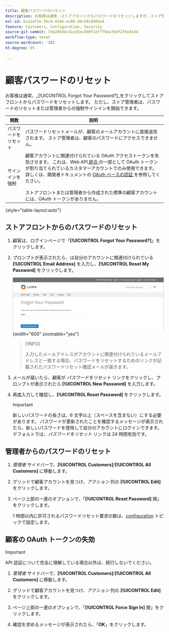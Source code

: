 ```yaml
---
title: 顧客パスワードのリセット
description: お客様は通常、ストアフロントからパスワードをリセットしますが、ストア管理者は、パスワードのリセットまたは管理者からの強制サインインを開始できます。
exl-id: bca1ef3e-2bc6-4146-ac86-d6c58c8995e4
feature: Customers, Configuration, Security
source-git-commit: 7de285d4cd1e25ec890f1efff9ea7bdf2f0a9144
workflow-type: tm+mt
source-wordcount: '381'
ht-degree: 0%

---
```


# 顧客パスワードのリセット

お客様は通常、_[!UICONTROL Forgot Your Password?]_をクリックしてストアフロントからパスワードをリセットします。 ただし、ストア管理者は、パスワードのリセットまたは管理者からの強制サインインを開始できます。

| 関数 | 説明 |
| --- | --- |
| パスワードをリセット | パスワードリセットメールが、顧客のメールアカウントに直接送信されます。 ストア管理者は、顧客のパスワードにアクセスできません。 |
| サインインを強制 | 顧客アカウントに関連付けられている OAuth アクセストークンを失効させます。 これは、Web API[ 統合 ](../systems/integrations.md) の一部として OAuth トークンが割り当てられているカスタマーアカウントでのみ使用できます。 詳しくは、開発者ドキュメントの [OAuth ベースの認証 ](https://developer.adobe.com/commerce/webapi/get-started/authentication/gs-authentication-oauth/) を参照してください。 <br/><br/> ストアフロントまたは管理者から作成された標準の顧客アカウントには、OAuth トークンがありません。 |

{style="table-layout:auto"}

## ストアフロントからのパスワードのリセット

1. 顧客は、ログインページで「**[!UICONTROL Forgot Your Password?]**」をクリックします。

1. プロンプトが表示されたら、は自分のアカウントに関連付けられている **[!UICONTROL Email Address]** を入力し、**[!UICONTROL Reset My Password]** をクリックします。

   ![ パスワードを忘れた場合 ](assets/forgot-password.png){width="600" zoomable="yes"}

   >[!INFO]
   >
   >入力したメールアドレスがアカウントに関連付けられているメールアドレスと一致する場合、パスワードをリセットするためのリンクが記載されたパスワードリセット確認メールが届きます。

1. メールが届いたら、顧客が _パスワードをリセット_ リンクをクリックし、プロンプトが表示されたら **[!UICONTROL New Password]** を入力します。

1. 再度入力して確認し、**[!UICONTROL Reset Password]** をクリックします。

   >[!IMPORTANT]
   >
   >新しいパスワードの長さは、6 文字以上（スペースを含まない）にする必要があります。 パスワードが更新されたことを確認するメッセージが表示されたら、新しいパスワードを使用して自分のアカウントにログインできます。 デフォルトでは、_パスワードをリセット_ リンクは 24 時間有効です。

## 管理者からのパスワードのリセット

1. _管理者_ サイドバーで、**[!UICONTROL Customers]**/**[!UICONTROL All Customers]** に移動します。

1. グリッドで顧客アカウントを見つけ、_アクション_ 列の **[!UICONTROL Edit]** をクリックします。

1. ページ上部の一連のオプションで、「**[!UICONTROL Reset Password]** 開」をクリックします。

   1 時間以内に許可されるパスワードリセット要求の数は、[configuration](../configuration-reference/customers/customer-configuration.md) トピックで設定します。

## 顧客の OAuth トークンの失効

>[!IMPORTANT]
>
>API 認証について完全に理解している場合以外は、続行しないでください。

1. _管理者_ サイドバーで、**[!UICONTROL Customers]**/**[!UICONTROL All Customers]** に移動します。

1. グリッドで顧客アカウントを見つけ、_アクション_ 列の **[!UICONTROL Edit]** をクリックします。

1. ページ上部の一連のオプションで、「**[!UICONTROL Force Sign In]** 開」をクリックします。

1. 確認を求めるメッセージが表示されたら、「**OK**」をクリックします。
